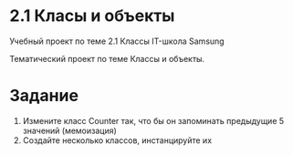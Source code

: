 # 2.1 Класы и объекты 
Учебный проект по теме 2.1 Классы IT-школа Samsung

Тематический проект по теме Классы и объекты. 

# Задание
1. Измените класс Counter так, что бы он запоминать предыдущие 5 значений (мемоизация)
2. Создайте несколько классов, инстанцируйте их

